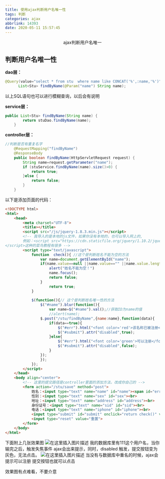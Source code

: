 ```yaml
---
title: 使用ajax判断用户名唯一性
tags: 判断
categories: ajax
abbrlink: 14393
date: 2020-05-11 15:57:45
---
```


<center>ajax判断用户名唯一</center>

<!--more-->

## 判断用户名唯一性

**dao层：**

```java
@Query(value="select * from stu  where name like CONCAT('%',:name,'%')",nativeQuery=true)
	  List<Stu> findByName(@Param("name") String name);
```
以上SQL语句也可以进行模糊查询，以后会有说明

**service层：**

```java
public List<Stu> findByName(String name) {
		return stuDao.findByName(name);
	}
```
**controller层：**

```java
//判断是否有重复名字
	@RequestMapping("findByName")
	@ResponseBody
	public boolean findByName(HttpServletRequest request) {
		String name=request.getParameter("name");
		if (stuService.findByName(name).size()>0) {
			return true;
		}else {
			return false;
		}
	}
```

以下是添加页面的代码：



```html
<!DOCTYPE html>
<html>
	<head>
		<meta charset="UTF-8">
		<title></title>
		<script src="/js/jquery-1.8.3.min.js"></script> 
		<!-- 我导入的是本地的js文件，如果你没有本地的，也可以导入网上的,
		例如：<script src="https://cdn.staticfile.org/jquery/1.10.2/jquery.min.js">
</script>这种的菜鸟教程有很多 -->
		<script type="text/javascript">
			function  check(){ //这个是判断姓名不能为空的方法
				var name=document.getElementById("name");
				if(name.value==null ||name.value=="" ||name.value.length==0){
					alert("姓名不能为空！")
					name.focus();
					return false;
				}
					return true;
			}
			
			$(function(){// 这个是判断姓名唯一性的方法
				$("#name").blur(function(){
					var name=$("#name").val();//获取ID为name的值
					//alert(name);
				$.post("/stu/findByName",{name:name},function(data){
					if(data==true){
						$("#err").html("<font color='red'>该名称已被注册</font>");
						$("#submit").attr("disabled",true);
					}else{
						$("#err").html("<font color='green'>可以注册</font>");
						$("#submit").attr("disabled",false);
					}
				});
				});
			});
		</script>
	</head>
	<body align="center">
		<!-- 这里的提交路径是controller里面的添加方法，改成你自己的 -->
		<form action="/stu/save" method="post">
			姓名：<input type="text" name="name" id="name"><span id="err"></span><br>
			性别：<input type="text" name="sex" id="sex"><br>
			地址：<input type="text" name="address" id="address"><br>
			身份证号：<input type="text" name="sid" id="sid"><br>
			电话：<input type="text" name="iphone" id="iphone"><br>
			<input type="submit" id="submit" onclick="return check()" value="提交">
			<input type="reset" value="重置">
		</form>
	</body>
</html>
```
下面附上几张效果图
![在这里插入图片描述](https://img-blog.csdnimg.cn/20191021202911492.png?x-oss-process=image/watermark,type_ZmFuZ3poZW5naGVpdGk,shadow_10,text_aHR0cHM6Ly9ibG9nLmNzZG4ubmV0L3dlaXhpbl80NTc3NzU0NA==,size_16,color_FFFFFF,t_70)
我的数据库里有111这个用户名，当你输完之后，触发失焦事件
ajax会出来提示，同时，disabled 触发，提交按钮变为灰色，无法点击。
![在这里插入图片描述](https://img-blog.csdnimg.cn/20191021203131265.png?x-oss-process=image/watermark,type_ZmFuZ3poZW5naGVpdGk,shadow_10,text_aHR0cHM6Ly9ibG9nLmNzZG4ubmV0L3dlaXhpbl80NTc3NzU0NA==,size_16,color_FFFFFF,t_70)
当没有与数据库中重名的时候，ajax会提示可以注册
提交按钮也就可以点击

效果图有点难看，不要介意